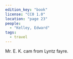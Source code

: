 ```yaml
---
edition_key: "book"
license: "CC0 1.0"
location: "page 23"
people:
  - "Kelley, Edward"
tags:
  - travel
---
```

Mr. E. K. cam from Lyntz fayre.
